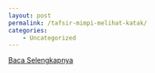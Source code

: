 ```yaml
---
layout: post
permalink: /tafsir-mimpi-melihat-katak/
categories:
    - Uncategorized
---
```


[Baca Selengkapnya](/03)